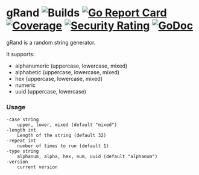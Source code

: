 # gRand ![Builds](https://github.com/thoom/grand/actions/workflows/main.yml/badge.svg) [![Go Report Card](https://goreportcard.com/badge/github.com/thoom/grand)](https://goreportcard.com/report/github.com/thoom/grand) [![Coverage](https://sonarcloud.io/api/project_badges/measure?project=grand&metric=coverage)](https://sonarcloud.io/summary/overall?id=grand) [![Security Rating](https://sonarcloud.io/api/project_badges/measure?project=grand&metric=security_rating)](https://sonarcloud.io/summary/overall?id=grand) [![GoDoc](https://godoc.org/github.com/thoom/grand?status.svg)](https://godoc.org/github.com/thoom/grand)
 

gRand is a random string generator.

It supports:

* alphanumeric (uppercase, lowercase, mixed)
* alphabetic (uppercase, lowercase, mixed)
* hex (uppercase, lowercase, mixed)
* numeric
* uuid (uppercase, lowercase)

### Usage

```
-case string
    upper, lower, mixed (default "mixed")
-length int
    Length of the string (default 32)
-repeat int
    number of times to run (default 1)
-type string
    alphanum, alpha, hex, num, uuid (default "alphanum")
-version
    current version
```